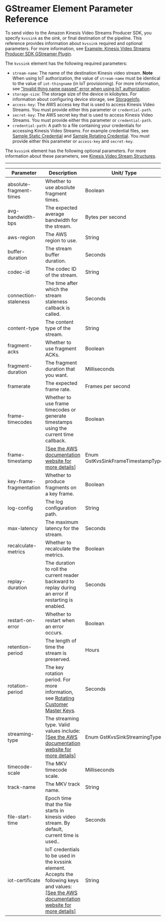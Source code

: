 # GStreamer Element Parameter Reference<a name="examples-gstreamer-plugin-parameters"></a>

To send video to the Amazon Kinesis Video Streams Producer SDK, you specify `kvssink` as the *sink*, or final destination of the pipeline\. This reference provides information about `kvssink` required and optional parameters\. For more information, see [Example: Kinesis Video Streams Producer SDK GStreamer Plugin](examples-gstreamer-plugin.md)\.

The `kvssink` element has the following required parameters:
+ `stream-name`: The name of the destination Kinesis video stream\. 
**Note**  
When using IoT authorization, the value of `stream-name` must be identical to the value of `iot-thingname` \(in IoT provisioning\)\. For more information, see ["Invalid thing name passed" error when using IoT authorization](troubleshooting.md#troubleshooting-producer-thingname)\.
+ `storage-size`: The storage size of the device in kilobytes\. For information about configuring device storage, see [StorageInfo](producer-reference-structures-producer.md#producer-reference-structures-producer-storageinfo)\.
+ `access-key`: The AWS access key that is used to access Kinesis Video Streams\. You must provide either this parameter or `credential-path`\.
+ `secret-key`: The AWS secret key that is used to access Kinesis Video Streams\. You must provide either this parameter or `credential-path`\.
+ `credential-path`: A path to a file containing your credentials for accessing Kinesis Video Streams\. For example credential files, see [Sample Static Credential](https://github.com/awslabs/amazon-kinesis-video-streams-producer-sdk-cpp/blob/master/kinesis-video-gstreamer-plugin/sample_static_credential) and [Sample Rotating Credential](https://github.com/awslabs/amazon-kinesis-video-streams-producer-sdk-cpp/blob/master/kinesis-video-gstreamer-plugin/sample_rotating_credential)\. You must provide either this parameter or `access-key` and `secret-key`\.

The `kvssink` element has the following optional parameters\. For more information about these parameters, see [Kinesis Video Stream Structures](producer-reference-structures-stream.md)\.


****  

| Parameter | Description | Unit/ Type | Default | 
| --- | --- | --- | --- | 
| absolute\-fragment\-times | Whether to use absolute fragment times\. | Boolean | true | 
| avg\-bandwidth\-bps | The expected average bandwidth for the stream\.  | Bytes per second | 4194304 | 
| aws\-region | The AWS region to use\. | String | us\-west\-2 | 
| buffer\-duration | The stream buffer duration\.  | Seconds | 180 | 
| codec\-id | The codec ID of the stream\. | String | "V\_MPEG4/ISO/AVC" | 
| connection\-staleness | The time after which the stream staleness callback is called\. | Seconds | 60 | 
| content\-type | The content type of the stream\. | String | "video/h264" | 
| fragment\-acks | Whether to use fragment ACKs\. | Boolean | true | 
| fragment\-duration | The fragment duration that you want\. | Milliseconds | 2000 | 
| framerate | The expected frame rate\. | Frames per second | 25 | 
| frame\-timecodes | Whether to use frame timecodes or generate timestamps using the current time callback\.  | Boolean | true | 
| frame\-timestamp |  [\[See the AWS documentation website for more details\]](http://docs.aws.amazon.com/kinesisvideostreams/latest/dg/examples-gstreamer-plugin-parameters.html)  | Enum GstKvsSinkFrameTimestampType | default\-timestamp | 
| key\-frame\-fragmentation | Whether to produce fragments on a key frame\. | Boolean | true | 
| log\-config | The log configuration path\. | String | "\./kvs\_log\_configuration" | 
| max\-latency | The maximum latency for the stream\. | Seconds | 60 | 
| recalculate\-metrics | Whether to recalculate the metrics\. | Boolean | true | 
| replay\-duration | The duration to roll the current reader backward to replay during an error if restarting is enabled\. | Seconds | 40 | 
| restart\-on\-error | Whether to restart when an error occurs\. | Boolean | true | 
| retention\-period | The length of time the stream is preserved\. | Hours | 2 | 
| rotation\-period | The key rotation period\. For more information, see [Rotating Customer Master Keys](https://docs.aws.amazon.com/kms/latest/developerguide/rotate-keys.html)\. | Seconds | 2400 | 
| streaming\-type | The streaming type\. Valid values include: [\[See the AWS documentation website for more details\]](http://docs.aws.amazon.com/kinesisvideostreams/latest/dg/examples-gstreamer-plugin-parameters.html) | Enum GstKvsSinkStreamingType | 0: real time | 
| timecode\-scale | The MKV timecode scale\. | Milliseconds | 1 | 
| track\-name | The MKV track name\. | String | "kinesis\_video" | 
| file\-start\-time | Epoch time that the file starts in kinesis video stream. By default, current time is used.\. | Seconds | 1641885251 |
| iot\-certificate | IoT credentials to be used in the kvssink element\. Accepts the following keys and values: [\[See the AWS documentation website for more details\]](http://docs.aws.amazon.com/kinesisvideostreams/latest/dg/examples-gstreamer-plugin-parameters.html)  | String | None | 

